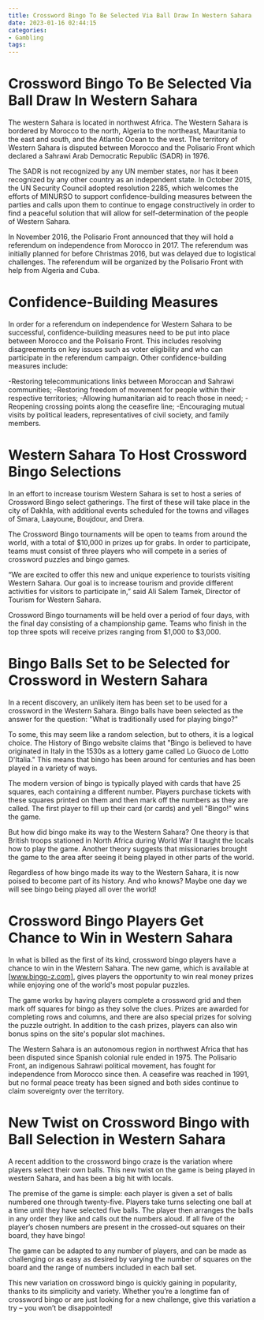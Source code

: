 ```yaml
---
title: Crossword Bingo To Be Selected Via Ball Draw In Western Sahara 
date: 2023-01-16 02:44:15
categories:
- Gambling
tags:
---
```



#  Crossword Bingo To Be Selected Via Ball Draw In Western Sahara 

The western Sahara is located in northwest Africa. The Western Sahara is bordered by Morocco to the north, Algeria to the northeast, Mauritania to the east and south, and the Atlantic Ocean to the west. The territory of Western Sahara is disputed between Morocco and the Polisario Front which declared a Sahrawi Arab Democratic Republic (SADR) in 1976.

The SADR is not recognized by any UN member states, nor has it been recognized by any other country as an independent state. In October 2015, the UN Security Council adopted resolution 2285, which welcomes the efforts of MINURSO to support confidence-building measures between the parties and calls upon them to continue to engage constructively in order to find a peaceful solution that will allow for self-determination of the people of Western Sahara.

In November 2016, the Polisario Front announced that they will hold a referendum on independence from Morocco in 2017. The referendum was initially planned for before Christmas 2016, but was delayed due to logistical challenges. The referendum will be organized by the Polisario Front with help from Algeria and Cuba.

# Confidence-Building Measures 

In order for a referendum on independence for Western Sahara to be successful, confidence-building measures need to be put into place between Morocco and the Polisario Front. This includes resolving disagreements on key issues such as voter eligibility and who can participate in the referendum campaign. Other confidence-building measures include: 

-Restoring telecommunications links between Moroccan and Sahrawi communities; 
-Restoring freedom of movement for people within their respective territories; 
-Allowing humanitarian aid to reach those in need; 
-Reopening crossing points along the ceasefire line; 
-Encouraging mutual visits by political leaders, representatives of civil society, and family members.

#  Western Sahara To Host Crossword Bingo Selections 

In an effort to increase tourism Western Sahara is set to host a series of Crossword Bingo select gatherings. The first of these will take place in the city of Dakhla, with additional events scheduled for the towns and villages of Smara, Laayoune, Boujdour, and Drera.

The Crossword Bingo tournaments will be open to teams from around the world, with a total of $10,000 in prizes up for grabs. In order to participate, teams must consist of three players who will compete in a series of crossword puzzles and bingo games.

“We are excited to offer this new and unique experience to tourists visiting Western Sahara. Our goal is to increase tourism and provide different activities for visitors to participate in,” said Ali Salem Tamek, Director of Tourism for Western Sahara.

Crossword Bingo tournaments will be held over a period of four days, with the final day consisting of a championship game. Teams who finish in the top three spots will receive prizes ranging from $1,000 to $3,000.

#  Bingo Balls Set to be Selected for Crossword in Western Sahara 

In a recent discovery, an unlikely item has been set to be used for a crossword in the Western Sahara. Bingo balls have been selected as the answer for the question: "What is traditionally used for playing bingo?"

To some, this may seem like a random selection, but to others, it is a logical choice. The History of Bingo website claims that "Bingo is believed to have originated in Italy in the 1530s as a lottery game called Lo Giuoco de Lotto D'Italia." This means that bingo has been around for centuries and has been played in a variety of ways.

The modern version of bingo is typically played with cards that have 25 squares, each containing a different number. Players purchase tickets with these squares printed on them and then mark off the numbers as they are called. The first player to fill up their card (or cards) and yell "Bingo!" wins the game.

But how did bingo make its way to the Western Sahara? One theory is that British troops stationed in North Africa during World War II taught the locals how to play the game. Another theory suggests that missionaries brought the game to the area after seeing it being played in other parts of the world.

Regardless of how bingo made its way to the Western Sahara, it is now poised to become part of its history. And who knows? Maybe one day we will see bingo being played all over the world!

#  Crossword Bingo Players Get Chance to Win in Western Sahara 

In what is billed as the first of its kind, crossword bingo players have a chance to win in the Western Sahara. The new game, which is available at [www.bingo-z.com], gives players the opportunity to win real money prizes while enjoying one of the world's most popular puzzles.

The game works by having players complete a crossword grid and then mark off squares for bingo as they solve the clues. Prizes are awarded for completing rows and columns, and there are also special prizes for solving the puzzle outright. In addition to the cash prizes, players can also win bonus spins on the site's popular slot machines.

The Western Sahara is an autonomous region in northwest Africa that has been disputed since Spanish colonial rule ended in 1975. The Polisario Front, an indigenous Sahrawi political movement, has fought for independence from Morocco since then. A ceasefire was reached in 1991, but no formal peace treaty has been signed and both sides continue to claim sovereignty over the territory.

#  New Twist on Crossword Bingo with Ball Selection in Western Sahara

A recent addition to the crossword bingo craze is the variation where players select their own balls. This new twist on the game is being played in western Sahara, and has been a big hit with locals.

The premise of the game is simple: each player is given a set of balls numbered one through twenty-five. Players take turns selecting one ball at a time until they have selected five balls. The player then arranges the balls in any order they like and calls out the numbers aloud. If all five of the player’s chosen numbers are present in the crossed-out squares on their board, they have bingo!

The game can be adapted to any number of players, and can be made as challenging or as easy as desired by varying the number of squares on the board and the range of numbers included in each ball set.

This new variation on crossword bingo is quickly gaining in popularity, thanks to its simplicity and variety. Whether you’re a longtime fan of crossword bingo or are just looking for a new challenge, give this variation a try – you won’t be disappointed!